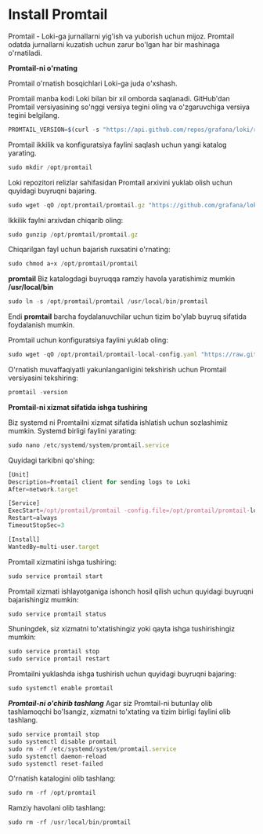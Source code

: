 # Install Promtail 
Promtail - Loki-ga jurnallarni yig'ish va yuborish uchun mijoz. Promtail odatda jurnallarni kuzatish uchun zarur bo'lgan har bir mashinaga o'rnatiladi.

**Promtail-ni o'rnating**

Promtail o'rnatish bosqichlari Loki-ga juda o'xshash.

Promtail manba kodi Loki bilan bir xil omborda saqlanadi. GitHub'dan Promtail versiyasining so'nggi versiya tegini oling va o'zgaruvchiga versiya tegini belgilang.
```js
PROMTAIL_VERSION=$(curl -s "https://api.github.com/repos/grafana/loki/releases/latest" | grep -Po '"tag_name": "v\K[0-9.]+')
```
Promtail ikkilik va konfiguratsiya faylini saqlash uchun yangi katalog yarating.
```js
sudo mkdir /opt/promtail
```
Loki repozitori relizlar sahifasidan Promtail arxivini yuklab olish uchun quyidagi buyruqni bajaring.
```js
sudo wget -qO /opt/promtail/promtail.gz "https://github.com/grafana/loki/releases/download/v${PROMTAIL_VERSION}/promtail-linux-amd64.zip"
```
Ikkilik faylni arxivdan chiqarib oling:
```js
sudo gunzip /opt/promtail/promtail.gz
```
Chiqarilgan fayl uchun bajarish ruxsatini o'rnating:
```js
sudo chmod a+x /opt/promtail/promtail
```
**promtail** Biz katalogdagi buyruqqa ramziy havola yaratishimiz mumkin **/usr/local/bin**
```js
sudo ln -s /opt/promtail/promtail /usr/local/bin/promtail
```
Endi **promtail** barcha foydalanuvchilar uchun tizim bo'ylab buyruq sifatida foydalanish mumkin.

Promtail uchun konfiguratsiya faylini yuklab oling:
```js
sudo wget -qO /opt/promtail/promtail-local-config.yaml "https://raw.githubusercontent.com/grafana/loki/v${PROMTAIL_VERSION}/clients/cmd/promtail/promtail-local-config.yaml"
```
O'rnatish muvaffaqiyatli yakunlanganligini tekshirish uchun Promtail versiyasini tekshiring:
```js
promtail -version
```
**Promtail-ni xizmat sifatida ishga tushiring**

Biz systemd ni Promtailni xizmat sifatida ishlatish uchun sozlashimiz mumkin. Systemd birligi faylini yarating:
```js
sudo nano /etc/systemd/system/promtail.service
```
Quyidagi tarkibni qo'shing:
```js
[Unit]
Description=Promtail client for sending logs to Loki
After=network.target

[Service]
ExecStart=/opt/promtail/promtail -config.file=/opt/promtail/promtail-local-config.yaml
Restart=always
TimeoutStopSec=3

[Install]
WantedBy=multi-user.target
```
Promtail xizmatini ishga tushiring:
```js
sudo service promtail start
```
Promtail xizmati ishlayotganiga ishonch hosil qilish uchun quyidagi buyruqni bajarishingiz mumkin:

```js
sudo service promtail status
```
Shuningdek, siz xizmatni to'xtatishingiz yoki qayta ishga tushirishingiz mumkin:
```js
sudo service promtail stop
sudo service promtail restart
```
Promtailni yuklashda ishga tushirish uchun quyidagi buyruqni bajaring:
```js
sudo systemctl enable promtail
```
***Promtail-ni o'chirib tashlang***
Agar siz Promtail-ni butunlay olib tashlamoqchi bo'lsangiz, xizmatni to'xtating va tizim birligi faylini olib tashlang.
```js
sudo service promtail stop
sudo systemctl disable promtail
sudo rm -rf /etc/systemd/system/promtail.service
sudo systemctl daemon-reload
sudo systemctl reset-failed
```
O'rnatish katalogini olib tashlang:
```js
sudo rm -rf /opt/promtail
```
Ramziy havolani olib tashlang:
```js
sudo rm -rf /usr/local/bin/promtail
```


